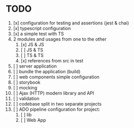 # TODO

1. [x] configuration for testing and assertions (jest & chai)
2. [x] typescript configuration
3. [x] a simple test with TS
4. 2 modules and usages from one to the other
   1. [x] JS & JS
   2. [ ] JS & TS
   3. [ ] TS & TS
   4. [x] references from src in test
5. [ ] server application
6. [ ] bundle the application (build)
7. [ ] web components simple configuration
8. [ ] storybook
9. [ ] mocking
10. [ ] Ajax (HTTP) modern library and API
11. [ ] validation
12. [ ] codebase split in two separate projects
13. [ ] ADO pipeline configuration for project:
    1. [ ] lib
    2. [ ] Web App
